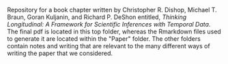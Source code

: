 Repository for a book chapter written by Christopher R. Dishop, Michael T. Braun, Goran Kuljanin, and Richard P. DeShon entitled, *Thinking Longitudinal: A Framework for Scientific Inferences with Temporal Data*. The final pdf is located in this top folder, whereas the Rmarkdown files used to generate it are located within the "Paper" folder. The other folders contain notes and writing that are relevant to the many different ways of writing the paper that we considered. 